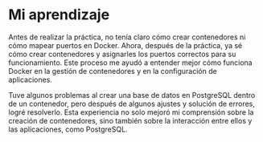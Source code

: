 # Mi aprendizaje
Antes de realizar la práctica, no tenía claro cómo crear contenedores ni cómo mapear puertos en Docker. Ahora, después de la práctica, ya sé cómo crear contenedores y asignarles los puertos correctos para su funcionamiento. Este proceso me ayudó a entender mejor cómo funciona Docker en la gestión de contenedores y en la configuración de aplicaciones.

Tuve algunos problemas al crear una base de datos en PostgreSQL dentro de un contenedor, pero después de algunos ajustes y solución de errores, logré resolverlo. Esta experiencia no solo mejoró mi comprensión sobre la creación de contenedores, sino también sobre la interacción entre ellos y las aplicaciones, como PostgreSQL.
